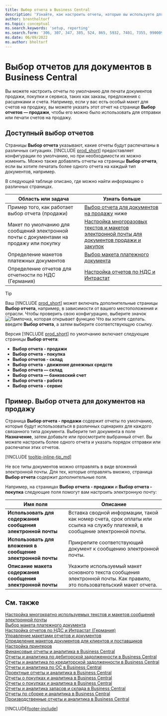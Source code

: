 ```yaml
---
title: Выбор отчета в Business Central
description: 'Узнайте, как настроить отчеты, которые вы используете для печати различных типов документов в Business Central.'
author: brentholtorf
ms.topic: conceptual
ms.search.keywords: 'setup, reporting'
ms.search.form: '306, 307, 347, 385, 524, 865, 5932, 7401, 7355, 99000917'
ms.date: 06/09/2022
ms.author: bholtorf
---
```

# <a name="report-selection-for-documents-in-business-central"></a><a name="report-selection-for-documents-in-business-central"></a><a name="report-selection-for-documents-in-business-central"></a>Выбор отчетов для документов в Business Central

Вы можете настроить отчеты по умолчанию для печати документов продажи, покупки и сервиса, таких как заказы, предложения с расценками и счета. Например, если у вас есть особый макет для счетов на продажу, вы можете указать этот отчет на странице **Выбор отчетов — продажи**, чтобы его можно было использовать для отправки или печати счетов на продажу.  

## <a name="available-report-selections"></a><a name="available-report-selections"></a><a name="available-report-selections"></a>Доступный выбор отчетов

Страницы **Выбор отчета** указывают, какие отчеты будут распечатаны в различных ситуациях. [!INCLUDE [prod_short](includes/prod_short.md)] предоставляет конфигурации по умолчанию, но при необходимости их можно изменить. Можно также добавлять отчеты на страницы **Выбор отчета**, если вы хотите печатать более одного отчета на каждый тип документов, например. 

В следующей таблице описано, где можно найти информацию о различных страницах.  

|Область или задача  |Узнать больше|
|--------------|----------|
|Пример того, как работает выбор отчета (продажи)|[Выбор отчета для документов на продажу](#example-report-selection-for-sales-documents) ниже|
|Макет по умолчанию для сообщений электронной почты с документами на продажу или покупку  |[Настройка многоразовых текстов и макетов электронной почты для документов продажи и закупок](admin-how-setup-email.md#set-up-reusable-email-texts-and-layouts) |
|Определение макетов платежных документов     |[Выбор макета платежного документа](finance-how-define-check-layouts.md) |
|Определение отчетов для отчетности по НДС (Германия)|[Настройка отчетов по НДС и Интрастат](LocalFunctionality/Germany/how-to-set-up-reports-for-vat-and-intrastat.md) |

> [!TIP]
> Ваш [!INCLUDE [prod_short](includes/prod_short.md)] может включать дополнительные страницы **Выбор отчета**, например, в зависимости от вашего местоположения и отрасли. Чтобы проверить свою конфигурацию, выберите значок ![Лампочка, которая открывает функцию Что вы хотите сделать.](media/ui-search/search_small.png "Что вы хотите сделать") введите **Выбор отчета**, а затем выберите соответствующую ссылку.

Версия [!INCLUDE [prod_short](includes/prod_short.md)] по умолчанию включает следующие страницы **Выбор отчета**:

* **Выбор отчета - продажи**  
* **Выбор отчета - покупка**  
* **Выбор отчетов - склад**  
* **Выбор отчета - движение денежных средств**  
* **Выбор отчета — склад**  
* **Выбор отчета — банковский счет**  
* **Выбор отчета - работа**  
* **Выбор отчета - сервис**

## <a name="example-report-selection-for-sales-documents"></a><a name="example-report-selection-for-sales-documents"></a><a name="example-report-selection-for-sales-documents"></a>Пример. Выбор отчета для документов на продажу

Страница **Выбор отчета - продажи** содержит отчеты по умолчанию, которые будут использоваться в различных сценариях для каждого связанного типа документа. Выберите тип документа в поле **Назначение**, затем добавьте или просмотрите выбранный отчет. Вы можете настроить более одного отчета и указать порядок отправки или распечатки этих отчетов.  

[!INCLUDE [tooltip-inline-tip_md](includes/tooltip-inline-tip_md.md)]

Не все типы документов можно отправлять в виде вложений электронной почты. Для тех, которые отправлять вможно, страница **Выбор отчета** содержит дополнительные поля.  

Например, на страницах **Выбор отчета - продажи** и **Выбор отчета - покупка** следующие поля помогут вам настроить электронную почту:

|Имя поля |Описание  |
|-----------|-------------|
|**Использовать для содержания сообщения электронной почты**| Вставка сводной информации, такой как номер счета, срок оплаты или ссылка на службу платежей, в сообщение электронной почты.        |
|**Использовать для вложения в сообщение электронной почты**| Прикрепите соответствующий документ к сообщению электронной почты.|
|**Описание макета содержания сообщения электронной почты**|Укажите используемый макет основного текста сообщения электронной почты. Как правило, это пользовательский макет отчета. |

## <a name="see-also"></a><a name="see-also"></a><a name="see-also"></a>См. также

[Настройка многократно используемых текстов и макетов сообщений электронной почты](admin-how-setup-email.md#set-up-reusable-email-texts-and-layouts)  
[Выбор макета платежного документа](finance-how-define-check-layouts.md)  
[Настройка отчетов по НДС и Интрастат (Германия)](LocalFunctionality/Germany/how-to-set-up-reports-for-vat-and-intrastat.md)  
[Управление макетами отчетов и документов](ui-manage-report-layouts.md)  
[Определение макетов документов для клиентов и поставщиков](ui-define-customer-vendor-document-layouts.md)  
[Настройка принтеров](ui-specify-printer-selection-reports.md)  
[Финансовые отчеты и аналитика в Business Central](finance-reports.md)  
[Отчеты и аналитика по дебиторской задолженности в Business Central](receivables-reports.md)  
[Отчеты и аналитика по кредиторской задолженности в Business Central](payables-reports.md)  
[Отчеты и аналитика по ОС в Business Central](fa-reports.md)  
[Проектные отчеты и аналитика в Business Central](project-reports.md)  
[Отчеты о покупках и аналитика в Business Central](sales-reports.md)  
[Отчеты о покупках и аналитика в Business Central](purchase-reports.md)  
[Отчеты и аналитика запасов и склада в Business Central](inventory-WMS-reports.md)  
[Отчеты по сборке и аналитика в Business Central](assembly-reports.md)  
[Производственные отчеты и аналитика в Business Central](production-reports.md)  

[!INCLUDE[footer-include](includes/footer-banner.md)]
